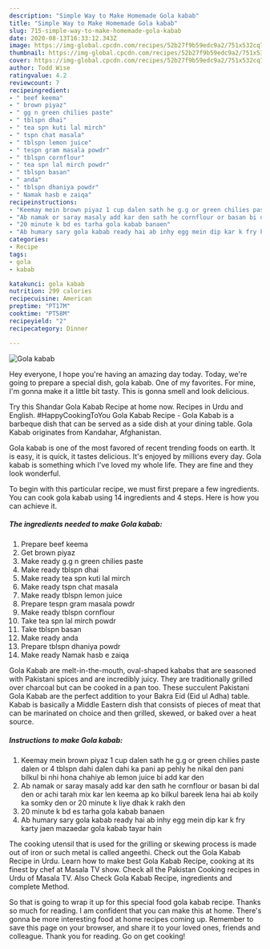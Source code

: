 ```yaml
---
description: "Simple Way to Make Homemade Gola kabab"
title: "Simple Way to Make Homemade Gola kabab"
slug: 715-simple-way-to-make-homemade-gola-kabab
date: 2020-08-13T16:33:12.343Z
image: https://img-global.cpcdn.com/recipes/52b27f9b59edc9a2/751x532cq70/gola-kabab-recipe-main-photo.jpg
thumbnail: https://img-global.cpcdn.com/recipes/52b27f9b59edc9a2/751x532cq70/gola-kabab-recipe-main-photo.jpg
cover: https://img-global.cpcdn.com/recipes/52b27f9b59edc9a2/751x532cq70/gola-kabab-recipe-main-photo.jpg
author: Todd Wise
ratingvalue: 4.2
reviewcount: 7
recipeingredient:
- " beef keema"
- " brown piyaz"
- " gg n green chilies paste"
- " tblspn dhai"
- " tea spn kuti lal mirch"
- " tspn chat masala"
- " tblspn lemon juice"
- " tespn gram masala powdr"
- " tblspn cornflour"
- " tea spn lal mirch powdr"
- " tblspn basan"
- " anda"
- " tblspn dhaniya powdr"
- " Namak hasb e zaiqa"
recipeinstructions:
- "Keemay mein brown piyaz 1 cup dalen sath he g.g or green chilies paste dalen or 4 tblspn dahi dalen dahi ka pani ap pehly he nikal den pani bilkul bi nhi hona chahiye ab lemon juice bi add kar den"
- "Ab namak or saray masaly add kar den sath he cornflour or basan bi dal den or achi tarah mix kar len keema ap ko bilkul bareek lena hai ab koily ka somky den or 20 minute k liye dhak k rakh den"
- "20 minute k bd es tarha gola kabab banaen"
- "Ab humary sary gola kabab ready hai ab inhy egg mein dip kar k fry karty jaen mazaedar gola kabab tayar hain"
categories:
- Recipe
tags:
- gola
- kabab

katakunci: gola kabab 
nutrition: 299 calories
recipecuisine: American
preptime: "PT17M"
cooktime: "PT58M"
recipeyield: "2"
recipecategory: Dinner

---
```



![Gola kabab](https://img-global.cpcdn.com/recipes/52b27f9b59edc9a2/751x532cq70/gola-kabab-recipe-main-photo.jpg)

Hey everyone, I hope you're having an amazing day today. Today, we're going to prepare a special dish, gola kabab. One of my favorites. For mine, I'm gonna make it a little bit tasty. This is gonna smell and look delicious.

Try this Shandar Gola Kabab Recipe at home now. Recipes in Urdu and English. #HappyCookingToYou Gola Kabab Recipe - Gola Kabab is a barbeque dish that can be served as a side dish at your dining table. Gola Kabab originates from Kandahar, Afghanistan.

Gola kabab is one of the most favored of recent trending foods on earth. It is easy, it is quick, it tastes delicious. It's enjoyed by millions every day. Gola kabab is something which I've loved my whole life. They are fine and they look wonderful.


To begin with this particular recipe, we must first prepare a few ingredients. You can cook gola kabab using 14 ingredients and 4 steps. Here is how you can achieve it.

<!--inarticleads1-->

##### The ingredients needed to make Gola kabab:

1. Prepare  beef keema
1. Get  brown piyaz
1. Make ready  g.g n green chilies paste
1. Make ready  tblspn dhai
1. Make ready  tea spn kuti lal mirch
1. Make ready  tspn chat masala
1. Make ready  tblspn lemon juice
1. Prepare  tespn gram masala powdr
1. Make ready  tblspn cornflour
1. Take  tea spn lal mirch powdr
1. Take  tblspn basan
1. Make ready  anda
1. Prepare  tblspn dhaniya powdr
1. Make ready  Namak hasb e zaiqa


Gola Kabab are melt-in-the-mouth, oval-shaped kababs that are seasoned with Pakistani spices and are incredibly juicy. They are traditionally grilled over charcoal but can be cooked in a pan too. These succulent Pakistani Gola Kabab are the perfect addition to your Bakra Eid (Eid ul Adha) table. Kabab is basically a Middle Eastern dish that consists of pieces of meat that can be marinated on choice and then grilled, skewed, or baked over a heat source. 

<!--inarticleads2-->

##### Instructions to make Gola kabab:

1. Keemay mein brown piyaz 1 cup dalen sath he g.g or green chilies paste dalen or 4 tblspn dahi dalen dahi ka pani ap pehly he nikal den pani bilkul bi nhi hona chahiye ab lemon juice bi add kar den
1. Ab namak or saray masaly add kar den sath he cornflour or basan bi dal den or achi tarah mix kar len keema ap ko bilkul bareek lena hai ab koily ka somky den or 20 minute k liye dhak k rakh den
1. 20 minute k bd es tarha gola kabab banaen
1. Ab humary sary gola kabab ready hai ab inhy egg mein dip kar k fry karty jaen mazaedar gola kabab tayar hain


The cooking utensil that is used for the grilling or skewing process is made out of iron or such metal is called angeethi. Check out the Gola Kabab Recipe in Urdu. Learn how to make best Gola Kabab Recipe, cooking at its finest by chef at Masala TV show. Check all the Pakistan Cooking recipes in Urdu of Masala TV. Also Check Gola Kabab Recipe, ingredients and complete Method. 

So that is going to wrap it up for this special food gola kabab recipe. Thanks so much for reading. I am confident that you can make this at home. There's gonna be more interesting food at home recipes coming up. Remember to save this page on your browser, and share it to your loved ones, friends and colleague. Thank you for reading. Go on get cooking!
